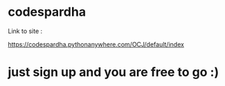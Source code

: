 # codespardha
Link to site :

https://codespardha.pythonanywhere.com/OCJ/default/index

# just sign up and you are free to go :)
